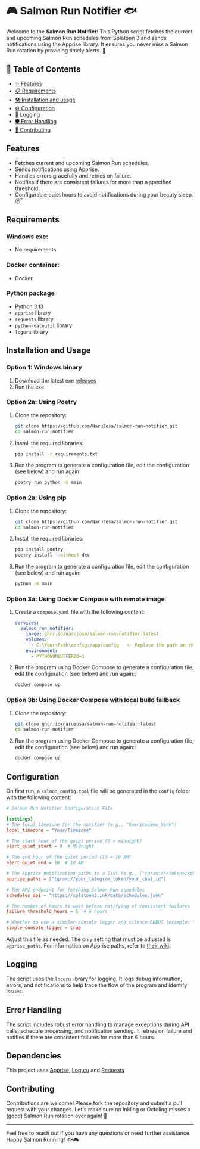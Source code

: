 # 🎮 Salmon Run Notifier 🐟

Welcome to the **Salmon Run Notifier**! This Python script fetches the current and upcoming Salmon Run schedules from Splatoon 3 and sends notifications using the Apprise library. It ensures you never miss a Salmon Run rotation by providing timely alerts. 🎉

## 📑 Table of Contents

- [✨ Features](#features)
- [📋 Requirements](#requirements)
- [🛠️ Installation and usage](#installation-and-usage)
- [⚙️ Configuration](#configuration)
- [📜 Logging](#logging)
- [🛡️ Error Handling](#error-handling)
- [🤝 Contributing](#contributing)

## Features

- Fetches current and upcoming Salmon Run schedules.
- Sends notifications using Apprise.
- Handles errors gracefully and retries on failure.
- Notifies if there are consistent failures for more than a specified threshold.
- Configurable quiet hours to avoid notifications during your beauty sleep. 😴

## Requirements

### Windows exe:
- No requirements

### Docker container:
- Docker

### Python package
- Python 3.13
- `apprise` library
- `requests` library
- `python-dateutil` library
- `loguru` library

## Installation and Usage

### Option 1: Windows binary
1. Download the latest exe [releases](/releases/latest/download/asset-name.zip) 
2. Run the exe


### Option 2a: Using Poetry
1. Clone the repository:
    ```sh
    git clone https://github.com/NaruZosa/salmon-run-notifier.git
    cd salmon-run-notifier
    ```

2. Install the required libraries:
    ```sh
    pip install -r requirements.txt
    ```

3. Run the program to generate a configuration file, edit the configuration (see below) and run again:
    ```sh
    poetry run python -m main
    ```


### Option 2a: Using pip
1. Clone the repository:
    ```sh
    git clone https://github.com/NaruZosa/salmon-run-notifier.git
    cd salmon-run-notifier
    ```
   
2. Install the required libraries:
    ```sh
    pip install poetry
    poetry install --without dev
    ```

3. Run the program to generate a configuration file, edit the configuration (see below) and run again:
    ```sh
    python -m main
    ```


### Option 3a: Using Docker Compose with remote image

1. Create a `compose.yaml` file with the following content:
    ```yaml
    services:
      salmon_run_notifier:
        image: ghcr.io/naruzosa/salmon-run-notifier:latest
        volumes:
          - C:\Your\Path\config:/app/config   <- Replace the path on the left with your path
        environment:
          - PYTHONUNBUFFERED=1
    ```

2. Run the program using Docker Compose to generate a configuration file, edit the configuration (see below) and run again::
    ```sh
    docker compose up
    ```


### Option 3b: Using Docker Compose with local build fallback

1. Clone the repository:
    ```sh
    git clone ghcr.io/naruzosa/salmon-run-notifier:latest
    cd salmon-run-notifier
    ```

2. Run the program using Docker Compose to generate a configuration file, edit the configuration (see below) and run again::
    ```sh
    docker compose up
    ```


## Configuration


On first run, a `salmon_config.toml` file will be generated in the `config` folder with the following content:

```toml
# Salmon Run Notifier Configuration File

[settings]
# The local timezone for the notifier (e.g., "America/New_York")
local_timezone = "Your/Timezone"

# The start hour of the quiet period (0 = midnight)
alert_quiet_start = 0  # Midnight

# The end hour of the quiet period (10 = 10 AM)
alert_quiet_end = 10  # 10 AM

# The Apprise notification paths in a list (e.g., ["tgram://<token>/<chat_id>"])
apprise_paths = ["tgram://your_telegram_token/your_chat_id"]

# The API endpoint for fetching Salmon Run schedules
schedules_api = "https://splatoon3.ink/data/schedules.json"

# The number of hours to wait before notifying of consistent failures
failure_threshold_hours = 6  # 6 hours

# Whether to use a simpler console logger and silence DEBUG (example: "2024-11-04 23:28:43 | INFO     | _Configuration loaded. Ready to ink some turf!" instead of "2024-11-04 23:28:43.405 | INFO     | __main__:load_config:75 - Configuration loaded. Ready to ink some turf!")
simple_console_logger = true
```

Adjust this file as needed. The only setting that must be adjusted is `apprise_paths`.
For information on Apprise paths, refer to [their wiki](https://github.com/caronc/apprise/wiki).

## Logging

The script uses the `loguru` library for logging. It logs debug information, errors, and notifications to help trace the flow of the program and identify issues.

## Error Handling

The script includes robust error handling to manage exceptions during API calls, schedule processing, and notification sending. It retries on failure and notifies if there are consistent failures for more than 6 hours.

## Dependencies
This project uses [Apprise](https://github.com/caronc/apprise), [Loguru](https://github.com/Delgan/loguru) and [Requests](https://github.com/psf/requests)

## Contributing

Contributions are welcome! Please fork the repository and submit a pull request with your changes. Let's make sure no Inkling or Octoling misses a (good) Salmon Run rotation ever again! 🦑

---

Feel free to reach out if you have any questions or need further assistance. Happy Salmon Running! 🐟🎮